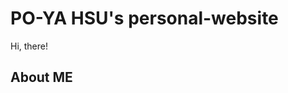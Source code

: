 # PO-YA HSU's personal-website

Hi, there!

<!--
![ ](https://github.com/P-YH/personal-website/blob/master/20180722pyhsu.jpg)

<img src="https://github.com/P-YH/personal-website/blob/master/20180722pyhsu.jpg"
     alt="Markdown Monster icon"
     style="float: left; margin-right: 10px;" />

-->

## About ME







